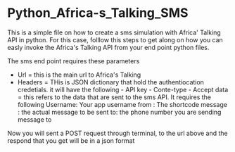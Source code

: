 # Python_Africa-s_Talking_SMS
This is a simple file on how to create a sms simulation with Africa' Talking API in python. 
For this case, folllow this steps to get along on how you can easly invoke the Africa's Talking API from your end point python files.

The sms end point requires these parameters

  - Url = this is the main url to Africa's Talking 
  - Headers = THis is JSON dictionary that hold the authentiocation credetials.
 		it will have the following
			- API key
			- Conte-type
			- Accept
   data  = this refers to the data that are sent to the sms API. It requires the following
		Username: Your app username
		from : The shortcode
		message : the actual message to be sent
		to: the phone number you are sending message to

Now you will sent a POST request through terminal, to the url above and the respond that you get will be
in a json format

